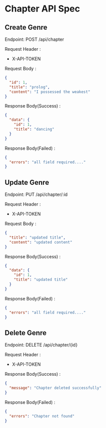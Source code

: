 # Chapter API Spec

## Create Genre

Endpoint: POST /api/chapter

Request Header :

- X-API-TOKEN

Request Body :

```json
{
  "id": 1,
  "title": "prolog",
  "content": "I possessed the weakest"
}
```

Response Body(Success) :

```json
{
  "data": {
    "id": 1,
    "title": "dancing"
  }
}
```

Response Body(Failed) :

```json
{
  "errors": "all field required...."
}
```

## Update Genre

Endpoint: PUT /api/chapter/:id

Request Header :

- X-API-TOKEN

Request Body :

```json
{
  "title": "updated title",
  "content": "updated content"
}
```

Response Body(Success) :

```json
{
  "data": {
    "id": 1,
    "title": "updated title"
  }
}
```

Response Body(Failed) :

```json
{
  "errors": "all field required...."
}
```

## Delete Genre

Endpoint: DELETE /api/chapter/{id}

Request Header :

- X-API-TOKEN

Response Body(Success) :

```json
{
  "message": "Chapter deleted successfully"
}
```

Response Body(Failed) :

```json
{
  "errors": "Chapter not found"
}
```
